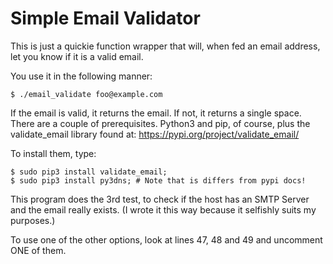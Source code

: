 # Simple Email Validator
This is just a quickie function wrapper that will, when fed an email address, let you know if it is a valid email.

You use it in the following manner:
``` 
$ ./email_validate foo@example.com
```
If the email is valid, it returns the email.  If not, it returns a single space.
There are a couple of prerequisites.  Python3 and pip, of course, plus the 
validate_email library found at: https://pypi.org/project/validate_email/

To install them, type:
```
$ sudo pip3 install validate_email;
$ sudo pip3 install py3dns; # Note that is differs from pypi docs!
```
This program does the 3rd test, to check if the host has an SMTP Server and the email really exists.
(I wrote it this way because it selfishly suits my purposes.)

To use one of the other options, look at lines 47, 48 and 49 and 
uncomment ONE of them.
